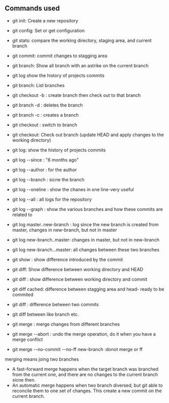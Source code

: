 ## Commands used

- git init: Create a new repository
- git config: Set or get configuration
- git stats: compare the working directory, staging area, and current branch
- git commit: commit changes to stagging area

- git branch: Show all branch with an astrike on the current branch
- git log show the history of projects commits
- git branch: List branches
- git checkout -b : create branch then check out to that branch
- git branch -d <branch>: deletes the branch  
- git branch -c <branch name>: creates a branch
- git checkout <branch name>: switch to branch
- git checkout: Check out branch (update HEAD and apply changes to the working directory)
- git log: show the history of projects commits
- git log --since : "6 months ago"
- git log --author : for the author
- git log --branch : sicne the branch
- git log --oneline : show the chanes in one line-very useful
- git log --all : all logs for the repository
- git log --graph : show the various branches and how these commits are related to
- git log master..new-branch : log since the new branch is created from master, changes in new-branch, but not in master
- git log new-branch..master: changes in master, but not in new-branch
- git log new-branch...master: all changes between these two branches
- git show <commit> : show difference introduced by the commit
- git diff: Show difference between working directory and HEAD
- git diff <commit>: show difference between working directory and commit
- git diff cached: difference between stagging area and head- ready to be commited
- git diff <CommitA> <CommitB>: difference between two commits
- git diff <refa>  <refB> between like branch etc. 
- git merge : merge changes from different branches
- git merge --abort : undo the merge operation, do it when you have a merge conflict
- git merge --no-commit --no-ff new-branch :donot merge or ff 

merging means joing two branches
- A fast-forward merge happens when the target branch was branched from the current one, and there are no changes to the current branch sicne then.
- An automatic merge happens when two branch diversed, but git able to reconcile them to one set of changes. This create a new commit on the current branch.
 
